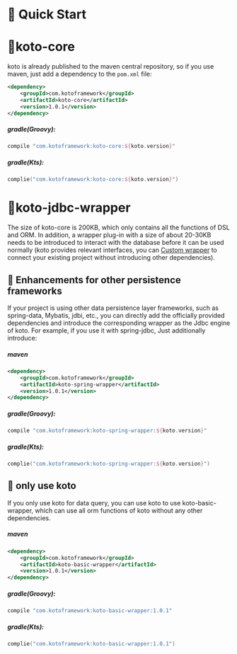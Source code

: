 # 🚀 Quick Start

# 🌈koto-core

koto is already published to the maven central repository, so if you use maven, just add a dependency to the `pom.xml` file:

```xml
<dependency>
    <groupId>com.kotoframework</groupId>
    <artifactId>koto-core</artifactId>
    <version>1.0.1</version>
</dependency>
```

##### gradle(Groovy):

```groovy
compile "com.kotoframework:koto-core:${koto.version}"
```

##### gradle(Kts):

```kotlin
complie("com.kotoframework:koto-core:${koto.version}")
```



# 🧩koto-jdbc-wrapper

The size of koto-core is 200KB, which only contains all the functions of DSL and ORM. In addition, a wrapper plug-in with a size of about 20-30KB needs to be introduced to interact with the database before it can be used normally (koto provides relevant interfaces, you can [Custom wrapper](user_wrapper.md) to connect your existing project without introducing other dependencies).

## 📌 Enhancements for other persistence frameworks

If your project is using other data persistence layer frameworks, such as spring-data, Mybatis, jdbi, etc., you can directly add the officially provided dependencies and introduce the corresponding wrapper as the Jdbc engine of koto. For example, if you use it with spring-jdbc, Just additionally introduce:

##### maven

```xml
<dependency>
    <groupId>com.kotoframework</groupId>
    <artifactId>koto-spring-wrapper</artifactId>
    <version>1.0.1</version>
</dependency>
```

##### gradle(Groovy):

```groovy
compile "com.kotoframework:koto-spring-wrapper:${koto.version}"
```

##### gradle(Kts):

```kotlin
complie("com.kotoframework:koto-spring-wrapper:${koto.version}")
```



## 📌 only use koto

If you only use koto for data query, you can use koto to use koto-basic-wrapper, which can use all orm functions of koto without any other dependencies.

##### maven

```xml
<dependency>
    <groupId>com.kotoframework</groupId>
    <artifactId>koto-basic-wrapper</artifactId>
    <version>1.0.1</version>
</dependency>
```

##### gradle(Groovy):

```groovy
compile "com.kotoframework:koto-basic-wrapper:1.0.1"
```

##### gradle(Kts):

```kotlin
complie("com.kotoframework:koto-basic-wrapper:1.0.1")
```
